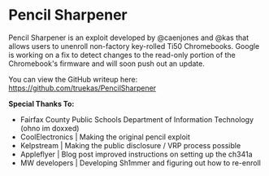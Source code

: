 # Pencil Sharpener

Pencil Sharpener is an exploit developed by @caenjones and @kas that allows users to unenroll non-factory key-rolled Ti50 Chromebooks. Google is working on a fix to detect changes to the read-only portion of the Chromebook's firmware and will soon push out an update.

You can view the GitHub writeup here: https://github.com/truekas/PencilSharpener

**Special Thanks To:**
- Fairfax County Public Schools Department of Information Technology (ohno im doxxed)
- CoolElectronics | Making the original pencil exploit
- Kelpstream         | Making the public disclosure / VRP process possible
- Appleflyer           | Blog post improved instructions on setting up the ch341a
- MW developers  | Developing Sh1mmer and figuring out how to re-enroll


